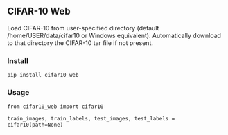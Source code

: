 ## CIFAR-10 Web

Load CIFAR-10 from user-specified directory (default /home/USER/data/cifar10 or Windows equivalent). Automatically download to that directory the CIFAR-10 tar file if not present.

### Install

```pip install cifar10_web```

### Usage

```
from cifar10_web import cifar10

train_images, train_labels, test_images, test_labels = cifar10(path=None)
```

